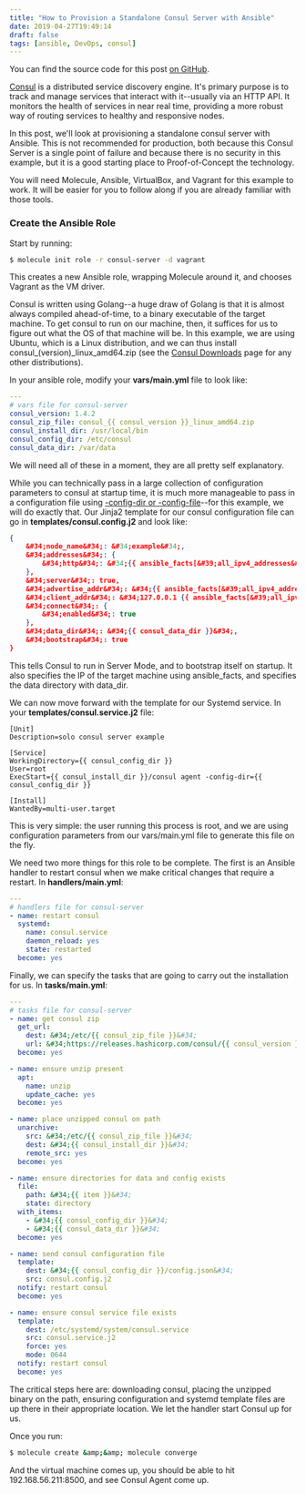 ```yaml
---
title: "How to Provision a Standalone Consul Server with Ansible"
date: 2019-04-27T19:49:14
draft: false
tags: [ansible, DevOps, consul]
---
```


You can find the source code for this post [on GitHub](https://github.com/nfisher23/some-ansible-examples/tree/master/consul-server).

[Consul](https://www.consul.io/) is a distributed service discovery engine. It&#39;s primary purpose is to track and manage services that interact with it--usually via an HTTP API. It monitors the health of services in near real time, providing a more robust way of routing services to healthy and responsive nodes.

In this post, we&#39;ll look at provisioning a standalone consul server with Ansible. This is not recommended for production, both because this Consul Server is a single point of failure and because there is no security in this example, but it is a good starting place to Proof-of-Concept the technology.

You will need Molecule, Ansible, VirtualBox, and Vagrant for this example to work. It will be easier for you to follow along if you are already familiar with those tools.

### Create the Ansible Role

Start by running:

```bash
$ molecule init role -r consul-server -d vagrant
```

This creates a new Ansible role, wrapping Molecule around it, and chooses Vagrant as the VM driver.

Consul is written using Golang--a huge draw of Golang is that it is almost always compiled ahead-of-time, to a binary executable of the target machine. To get consul to run on our machine, then, it suffices for us to figure out what the OS of that machine will be. In this example, we are using Ubuntu, which is a Linux distribution, and we can thus install consul\_(version)\_linux\_amd64.zip (see the [Consul Downloads](https://www.consul.io/downloads.html) page for any other distributions).

In your ansible role, modify your **vars/main.yml** file to look like:

```yaml
---
# vars file for consul-server
consul_version: 1.4.2
consul_zip_file: consul_{{ consul_version }}_linux_amd64.zip
consul_install_dir: /usr/local/bin
consul_config_dir: /etc/consul
consul_data_dir: /var/data
```

We will need all of these in a moment, they are all pretty self explanatory.

While you can technically pass in a large collection of configuration parameters to consul at startup time, it is much more manageable to pass in a configuration file using [-config-dir or -config-file](https://www.consul.io/docs/agent/options.html#_config_file)--for this example, we will do exactly that. Our Jinja2 template for our consul configuration file can go in **templates/consul.config.j2** and look like:

```json
{
    &#34;node_name&#34;: &#34;example&#34;,
    &#34;addresses&#34;: {
        &#34;http&#34;: &#34;{{ ansible_facts[&#39;all_ipv4_addresses&#39;] | last }} 127.0.0.1&#34;
    },
    &#34;server&#34;: true,
    &#34;advertise_addr&#34;: &#34;{{ ansible_facts[&#39;all_ipv4_addresses&#39;] | last }}&#34;,
    &#34;client_addr&#34;: &#34;127.0.0.1 {{ ansible_facts[&#39;all_ipv4_addresses&#39;] | last }}&#34;,
    &#34;connect&#34;: {
        &#34;enabled&#34;: true
    },
    &#34;data_dir&#34;: &#34;{{ consul_data_dir }}&#34;,
    &#34;bootstrap&#34;: true
}
```

This tells Consul to run in Server Mode, and to bootstrap itself on startup. It also specifies the IP of the target machine using ansible\_facts, and specifies the data directory with data\_dir.

We can now move forward with the template for our Systemd service. In your **templates/consul.service.j2** file:

```
[Unit]
Description=solo consul server example

[Service]
WorkingDirectory={{ consul_config_dir }}
User=root
ExecStart={{ consul_install_dir }}/consul agent -config-dir={{ consul_config_dir }}

[Install]
WantedBy=multi-user.target

```

This is very simple: the user running this process is root, and we are using configuration parameters from our vars/main.yml file to generate this file on the fly.

We need two more things for this role to be complete. The first is an Ansible handler to restart consul when we make critical changes that require a restart. In **handlers/main.yml**:

```yaml
---
# handlers file for consul-server
- name: restart consul
  systemd:
    name: consul.service
    daemon_reload: yes
    state: restarted
  become: yes
```

Finally, we can specify the tasks that are going to carry out the installation for us. In **tasks/main.yml**:

```yaml
---
# tasks file for consul-server
- name: get consul zip
  get_url:
    dest: &#34;/etc/{{ consul_zip_file }}&#34;
    url: &#34;https://releases.hashicorp.com/consul/{{ consul_version }}/{{ consul_zip_file }}&#34;
  become: yes

- name: ensure unzip present
  apt:
    name: unzip
    update_cache: yes
  become: yes

- name: place unzipped consul on path
  unarchive:
    src: &#34;/etc/{{ consul_zip_file }}&#34;
    dest: &#34;{{ consul_install_dir }}&#34;
    remote_src: yes
  become: yes

- name: ensure directories for data and config exists
  file:
    path: &#34;{{ item }}&#34;
    state: directory
  with_items:
    - &#34;{{ consul_config_dir }}&#34;
    - &#34;{{ consul_data_dir }}&#34;
  become: yes

- name: send consul configuration file
  template:
    dest: &#34;{{ consul_config_dir }}/config.json&#34;
    src: consul.config.j2
  notify: restart consul
  become: yes

- name: ensure consul service file exists
  template:
    dest: /etc/systemd/system/consul.service
    src: consul.service.j2
    force: yes
    mode: 0644
  notify: restart consul
  become: yes
```

The critical steps here are: downloading consul, placing the unzipped binary on the path, ensuring configuration and systemd template files are up there in their appropriate location. We let the handler start Consul up for us.

Once you run:

```bash
$ molecule create &amp;&amp; molecule converge
```

And the virtual machine comes up, you should be able to hit 192.168.56.211:8500, and see ﻿Consul Agent﻿ come up.
